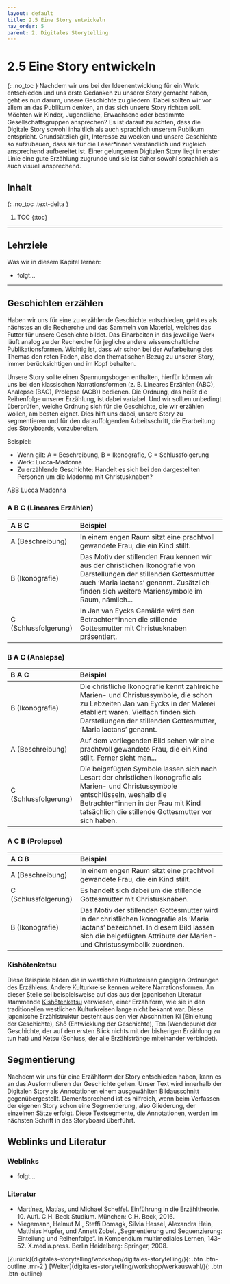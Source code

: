 ```yaml
---
layout: default
title: 2.5 Eine Story entwickeln
nav_order: 5
parent: 2. Digitales Storytelling
---
```

# 2.5 Eine Story entwickeln
{: .no_toc }
Nachdem wir uns bei der Ideenentwicklung für ein Werk entschieden und uns erste Gedanken zu unserer Story gemacht haben, geht es nun darum, unsere Geschichte zu gliedern. Dabei sollten wir vor allem an das Publikum denken, an das sich unsere Story richten soll. Möchten wir Kinder, Jugendliche, Erwachsene oder bestimmte Gesellschaftsgruppen ansprechen? Es ist darauf zu achten, dass die Digitale Story sowohl inhaltlich als auch sprachlich unserem Publikum entspricht. Grundsätzlich gilt, Interesse zu wecken und unsere Geschichte so aufzubauen, dass sie für die Leser*innen verständlich und zugleich ansprechend aufbereitet ist. Einer gelungenen Digitalen Story liegt in erster Linie eine gute Erzählung zugrunde und sie ist daher sowohl sprachlich als auch visuell ansprechend.

## Inhalt
{: .no_toc .text-delta }

1. TOC
{:toc}

---

## Lehrziele
Was wir in diesem Kapitel lernen:
 - folgt...
---


## Geschichten erzählen
Haben wir uns für eine zu erzählende Geschichte entschieden, geht es als nächstes an die Recherche und das Sammeln von Material, welches das Futter für unsere Geschichte bildet. Das Einarbeiten in das jeweilige Werk läuft analog zu der Recherche für jegliche andere wissenschaftliche Publikationsformen. Wichtig ist, dass wir schon bei der Aufarbeitung des Themas den roten Faden, also den thematischen Bezug zu unserer Story, immer berücksichtigen und im Kopf behalten. 

Unsere Story sollte einen Spannungsbogen enthalten, hierfür können wir uns bei den klassischen Narrationsformen (z. B. Lineares Erzählen (ABC), Analepse (BAC), Prolepse (ACB)) bedienen. Die Ordnung, das heißt die Reihenfolge unserer Erzählung, ist dabei variabel. Und wir sollten unbedingt überprüfen, welche Ordnung sich für die Geschichte, die wir erzählen wollen, am besten eignet. Dies hilft uns dabei, unsere Story zu segmentieren und für den darauffolgenden Arbeitsschritt, die Erarbeitung des Storyboards, vorzubereiten. 

Beispiel: 
- Wenn gilt: A = Beschreibung, B = Ikonografie, C = Schlussfolgerung
- Werk: Lucca-Madonna
- Zu erzählende Geschichte: Handelt es sich bei den dargestellten Personen um die Madonna mit Christusknaben?

ABB Lucca Madonna

### A B C (Lineares Erzählen)
| A B C | Beispiel |
|:---------------|:------------------|
| A (Beschreibung) | In einem engen Raum sitzt eine prachtvoll gewandete Frau, die ein Kind stillt. |
B (Ikonografie)  | Das Motiv der stillenden Frau kennen wir aus der christlichen Ikonografie von Darstellungen der stillenden Gottesmutter auch ‘Maria lactans’ genannt. Zusätzlich finden sich weitere  Mariensymbole im Raum, nämlich... |
| C (Schlussfolgerung) | In Jan van Eycks Gemälde wird den Betrachter*innen die stillende Gottesmutter mit Christusknaben präsentiert. |


### B A C (Analepse)
| B A C | Beispiel |
|:---------------|:------------------|
| B (Ikonografie) | Die christliche Ikonografie kennt zahlreiche Marien- und Christussymbole, die schon zu Lebzeiten Jan van Eycks in der Malerei etabliert waren. Vielfach finden sich Darstellungen der stillenden Gottesmutter, ‘Maria lactans’ genannt. |
| A (Beschreibung)  | Auf dem vorliegenden Bild sehen wir eine prachtvoll gewandete Frau, die ein Kind stillt. Ferner sieht man... |
| C (Schlussfolgerung) | Die beigefügten Symbole lassen sich nach Lesart der christlichen Ikonografie als Marien- und Christussymbole entschlüsseln, weshalb die Betrachter*innen in der Frau mit Kind tatsächlich die stillende Gottesmutter vor sich haben. |

### A C B (Prolepse)
| A C B | Beispiel |
|:---------------|:------------------|
| A (Beschreibung) | In einem engen Raum sitzt eine prachtvoll gewandete Frau, die ein Kind stillt. |
| C (Schlussfolgerung) | Es handelt sich dabei um die stillende Gottesmutter mit Christusknaben. |
| B (Ikonografie) | Das Motiv der stillenden Gottesmutter wird in der christlichen Ikonografie als ‘Maria lactans’ bezeichnet. In diesem Bild lassen sich die beigefügten Attribute der Marien- und Christussymbolik zuordnen. |

### Kishōtenketsu
Diese Beispiele bilden die in westlichen Kulturkreisen gängigen Ordnungen des Erzählens. Andere Kulturkreise kennen weitere Narrationsformen. An dieser Stelle sei beispielsweise auf das aus der japanischen Literatur stammende [Kishōtenketsu](https://de.wikipedia.org/wiki/Kish%C5%8Dtenketsu) verwiesen, einer Erzählform, wie sie in den traditionellen westlichen Kulturkreisen lange nicht bekannt war. Diese japanische Erzählstruktur besteht aus den vier Abschnitten Ki (Einleitung der Geschichte), Shō (Entwicklung der Geschichte), Ten (Wendepunkt der Geschichte, der auf den ersten Blick nichts mit der bisherigen Erzählung zu tun hat) und Ketsu (Schluss, der alle Erzählstränge miteinander verbindet).

## Segmentierung
Nachdem wir uns für eine Erzählform der Story entschieden haben, kann es an das Ausformulieren der Geschichte gehen. Unser Text wird innerhalb der Digitalen Story als Annotationen einem ausgewählten Bildausschnitt gegenübergestellt. Dementsprechend ist es hilfreich, wenn beim Verfassen der eigenen Story schon eine Segmentierung, also Gliederung, der einzelnen Sätze erfolgt. Diese Textsegmente, die Annotationen, werden im nächsten Schritt in das Storyboard überführt.

## Weblinks und Literatur
### Weblinks
- folgt...
### Literatur
- Martínez, Matías, und Michael Scheffel. Einführung in die Erzähltheorie. 10. Aufl. C.H. Beck Studium. München: C.H. Beck, 2016.
- Niegemann, Helmut M., Steffi Domagk, Silvia Hessel, Alexandra Hein, Matthias Hupfer, und Annett Zobel. „Segmentierung und Sequenzierung: Einteilung und Reihenfolge“. In Kompendium multimediales Lernen, 143–52. X.media.press. Berlin Heidelberg: Springer, 2008.

<span class="fs-8">
[Zurück](digitales-storytelling/workshop/digitales-storytelling/){: .btn .btn-outline .mr-2 } 
</span>
<span class="fs-8">
[Weiter](digitales-storytelling/workshop/werkauswahl/){: .btn .btn-outline}
</span>